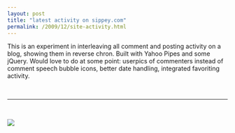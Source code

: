 ```yaml
---
layout: post
title: "latest activity on sippey.com"
permalink: /2009/12/site-activity.html
---
```


<p>This is an experiment in interleaving all comment and posting activity on a blog, showing them in reverse chron. Built with Yahoo Pipes and some jQuery.  Would love to do at some point: userpics of commenters instead of comment speech bubble icons, better date handling, integrated favoriting activity.</p>

<p>&nbsp;</p>

<hr />


<script type="text/javascript" src="https://ajax.googleapis.com/ajax/libs/jquery/1.3/jquery.min.js"></script>
<script type="text/javascript" src="https://www.sippey.com/images/jquery.timeago.js"></script>
<script type="text/javascript">
    function sippey(obj){ 
        var x;
        var links='';
        for (x = 0; x < obj.count ; x++){
            links += '<div class="stream ' + obj.value.items[x].source + '"><h3 class="entry-header"><a href=' + obj.value.items[x].link + '>' + obj.value.items[x].title + 
            '</a></h3><div class="entry-body">' + obj.value.items[x].description + '<div class="stream-date">' + $.timeago(obj.value.items[x].updated) + '</div></div></div>';
        }
        $("#loading").html(links);
    }
</script>

<style>
.comment {margin-bottom : 10px;
margin-left : 20px;
margin-right : 20px;
padding-left : 20px;
background-image : url(http://sippey.typepad.com/files/comment.png);
background-repeat : no-repeat;
padding-top : 0px;
}
.blog {margin-bottom : 40px; margin-top : 40px; padding-top : 10px; padding-bottom : 10px; border-top : 1px dashed silver; border-bottom : 1px dashed silver;}
.comment .entry-header {margin-bottom : 0px !important; letter-spacing : 0px !important;}
.comment .entry-header a,
.comment .entry-body {font-size : 13px !important;}
.stream-date {font-size : 13px; color : gray; font-style: italic; margin-top : -10px;}
</style>

<p>&nbsp;</p>

<div id="loading"><img src="https://www.sippey.com/images/ajax-loader.gif" /></div>

<script type="text/javascript" src="https://pipes.yahoo.com/pipes/pipe.run?_id=972d2a574fd4420cb53655b5b980af6f&_render=json&_callback=sippey"></script>


